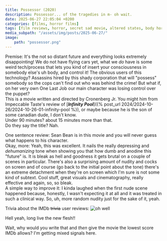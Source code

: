 ```yaml
---
title: Possessor (2020)
description: Possessor... of the tragedies in m- oh wait.
date: 2025-06-27 22:05:04 +0200
categories: [films, horror films]
tags: [film reviews, horror, secret sad movie, altered states, body horror, buttsploitation, cool weird crap, eat the rich, it's a metaphor d'uh, just nepo baby things, let's shoot our way out, let's die our way out, pretty metal, sci-fi, wrong place wrong face, the writer's barely-disguised fetish, they don't say the title]
media_subpath: "/assets/img/posts/2025-06-27/"
image:
    path: "possessor.png"
---
```

<span class="reviewsection">Premise:</span> It's the not so distant future and everything looks extremely disappointing! We do not have flying cars yet, what we *do* have is some weird tech/process that lets you kind of insert your consciousness in somebody else's uh body, and control it! The obvious users of this technology? Assassins hired by this shady corporation that will "possess" somebody so the cops can't find out who was behind the crime! But what if, on her very own One Last Job our main character was losing control over the puppet?<br/>This is a movie written and directed by Cronenberg Jr. You might him from Impeccable Taste's review of [***Infinity Pool***]({% post_url 2024/2024-10-26/2024-10-26-01-infinity-pool %}), or maybe because he is the son of some canadian dude, I don't know.<br/>
<span class="reviewsection">Under 90 minutes?</span> about 15 minutes more than that.<br/>
<span class="reviewsection">Do they say the title?</span> Nah.

<span class="reviewsection">One sentence review:</span> Sean Bean is in this movie and you will never guess what happens to his character.<br/>
<span class="reviewsection">Okay, more:</span> Yeah, this was excellent. It nails the really depressing and *dehumanizing* tone when showing you that how dumb and anodine this "future" is. It is bleak as hell and goodness it gets brutal on a couple of scenes in particular. There's also a surprising amount of nudity and cocks on screen and of course (go back to the initial point about the tone) there's an extreme detachment when they're on screen which I'm sure is not some kind of subtext. Cool stuff, great visuals and cinematography, really effective and again, so, so bleak.<br/>
<span class="reviewsection">A simple way to improve it:</span> I kinda laughed when the first nude scene happened because, honestly, I wasn't expecting it at all and it was treated in such a clinical way. So, uh, more random nudity just for the sake of it, yeah.

<span class="reviewsection">Trivia about the IMDb ~~trivia~~ user reviews:</span>
![oh well](imdb-review.png)

Hell yeah, long live the new flesh!!

Wait, why would you write that and *then* give the movie the lowest score IMDb allows? I'm getting mixed signals here.
